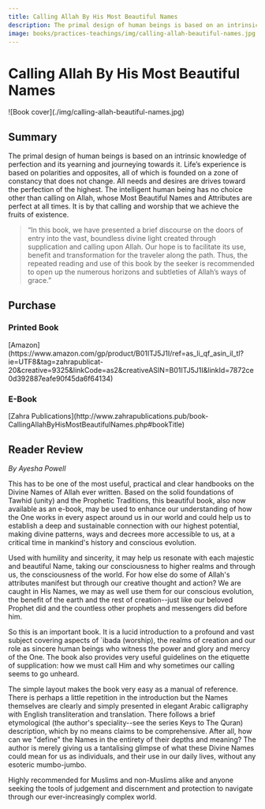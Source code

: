 ```yaml
---
title: Calling Allah By His Most Beautiful Names
description: The primal design of human beings is based on an intrinsic knowledge of perfection and its yearning and journeying towards it. This book of Sufi practices for living by that perfection will guide you to truly transformative worship.
image: books/practices-teachings/img/calling-allah-beautiful-names.jpg
---
```


# Calling Allah By His Most Beautiful Names

<div markdown="1" class="cover-image">
![Book cover](./img/calling-allah-beautiful-names.jpg)
</div>

## Summary

The primal design of human beings is based on an intrinsic knowledge of perfection and its yearning and journeying towards it. Life’s experience is based on polarities and opposites, all of which is founded on a zone of constancy that does not change. All needs and desires are drives toward the perfection of the highest. The intelligent human being has no choice other than calling on Allah, whose Most Beautiful Names and Attributes are perfect at all times. It is by that calling and worship that we achieve the fruits of existence.

>“In this book, we have presented a brief discourse on the doors of entry into the vast, boundless divine light created through supplication and calling upon Allah. Our hope is to facilitate its use, benefit and transformation for the traveler along the path. Thus, the repeated reading and use of this book by the seeker is recommended to open up the numerous horizons and subtleties of Allah’s ways of grace.”

## Purchase

### Printed Book

<div markdown="3" class="purchase-link">
[Amazon](https://www.amazon.com/gp/product/B01ITJ5J1I/ref=as_li_qf_asin_il_tl?ie=UTF8&tag=zahrapublicat-20&creative=9325&linkCode=as2&creativeASIN=B01ITJ5J1I&linkId=7872ce0d392887eafe90f45da6f64134)
</div>

### E-Book

<div markdown="3" class="purchase-link">
[Zahra Publications](http://www.zahrapublications.pub/book-CallingAllahByHisMostBeautifulNames.php#bookTitle)
</div>

## Reader Review

_By Ayesha Powell_

This has to be one of the most useful, practical and clear handbooks on the Divine Names of Allah ever written. Based on the solid foundations of Tawhid (unity) and the Prophetic Traditions, this beautiful book, also now available as an e-book, may be used to enhance our understanding of how the One works in every aspect around us in our world and could help us to establish a deep and sustainable connection with our highest potential, making divine patterns, ways and decrees more accessible to us, at a critical time in mankind's history and conscious evolution.

Used with humility and sincerity, it may help us resonate with each majestic and beautiful Name, taking our consciousness to higher realms and through us, the consciousness of the world. For how else do some of Allah's attributes manifest but through our creative thought and action? We are caught in His Names, we may as well use them for our conscious evolution, the benefit of the earth and the rest of creation--just like our beloved Prophet did and the countless other prophets and messengers did before him.

So this is an important book. It is a lucid introduction to a profound and vast subject covering aspects of `ibada (worship), the realms of creation and our role as sincere human beings who witness the power and glory and mercy of the One. The book also provides very useful guidelines on the etiquette of supplication: how we must call Him and why sometimes our calling seems to go unheard.

The simple layout makes the book very easy as a manual of reference. There is perhaps a little repetition in the introduction but the Names themselves are clearly and simply presented in elegant Arabic calligraphy with English transliteration and translation. There follows a brief etymological (the author's speciality--see the series Keys to The Quran) description, which by no means claims to be comprehensive. After all, how can we "define" the Names in the entirety of their depths and meaning? The author is merely giving us a tantalising glimpse of what these Divine Names could mean for us as individuals, and their use in our daily lives, without any esoteric mumbo-jumbo.

Highly recommended for Muslims and non-Muslims alike and anyone seeking the tools of judgement and discernment and protection to navigate through our ever-increasingly complex world. 